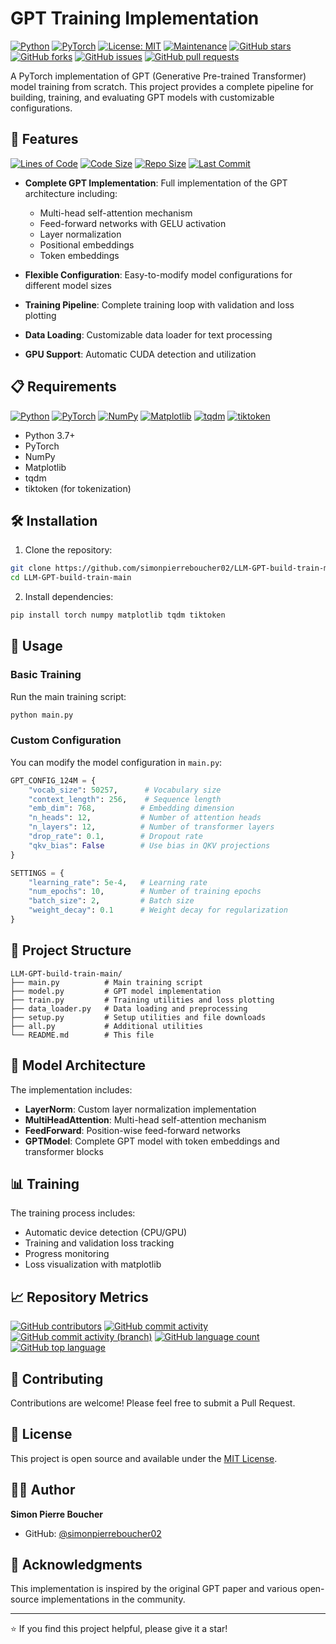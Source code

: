 # GPT Training Implementation

[![Python](https://img.shields.io/badge/Python-3.7+-blue.svg)](https://www.python.org/downloads/)
[![PyTorch](https://img.shields.io/badge/PyTorch-1.8+-red.svg)](https://pytorch.org/)
[![License: MIT](https://img.shields.io/badge/License-MIT-yellow.svg)](https://opensource.org/licenses/MIT)
[![Maintenance](https://img.shields.io/badge/Maintained%3F-yes-green.svg)](https://github.com/simonpierreboucher02/LLM-GPT-build-train-main/graphs/commit-activity)
[![GitHub stars](https://img.shields.io/github/stars/simonpierreboucher02/LLM-GPT-build-train-main.svg)](https://github.com/simonpierreboucher02/LLM-GPT-build-train-main/stargazers)
[![GitHub forks](https://img.shields.io/github/forks/simonpierreboucher02/LLM-GPT-build-train-main.svg)](https://github.com/simonpierreboucher02/LLM-GPT-build-train-main/network)
[![GitHub issues](https://img.shields.io/github/issues/simonpierreboucher02/LLM-GPT-build-train-main.svg)](https://github.com/simonpierreboucher02/LLM-GPT-build-train-main/issues)
[![GitHub pull requests](https://img.shields.io/github/issues-pr/simonpierreboucher02/LLM-GPT-build-train-main.svg)](https://github.com/simonpierreboucher02/LLM-GPT-build-train-main/pulls)

A PyTorch implementation of GPT (Generative Pre-trained Transformer) model training from scratch. This project provides a complete pipeline for building, training, and evaluating GPT models with customizable configurations.

## 🚀 Features

[![Lines of Code](https://img.shields.io/tokei/lines/github/simonpierreboucher02/LLM-GPT-build-train-main)](https://github.com/simonpierreboucher02/LLM-GPT-build-train-main)
[![Code Size](https://img.shields.io/github/languages/code-size/simonpierreboucher02/LLM-GPT-build-train-main)](https://github.com/simonpierreboucher02/LLM-GPT-build-train-main)
[![Repo Size](https://img.shields.io/github/repo-size/simonpierreboucher02/LLM-GPT-build-train-main)](https://github.com/simonpierreboucher02/LLM-GPT-build-train-main)
[![Last Commit](https://img.shields.io/github/last-commit/simonpierreboucher02/LLM-GPT-build-train-main)](https://github.com/simonpierreboucher02/LLM-GPT-build-train-main/commits/main)

- **Complete GPT Implementation**: Full implementation of the GPT architecture including:
  - Multi-head self-attention mechanism
  - Feed-forward networks with GELU activation
  - Layer normalization
  - Positional embeddings
  - Token embeddings

- **Flexible Configuration**: Easy-to-modify model configurations for different model sizes
- **Training Pipeline**: Complete training loop with validation and loss plotting
- **Data Loading**: Customizable data loader for text processing
- **GPU Support**: Automatic CUDA detection and utilization

## 📋 Requirements

[![Python](https://img.shields.io/badge/python-3.7+-blue.svg)](https://www.python.org/downloads/)
[![PyTorch](https://img.shields.io/badge/PyTorch-1.8+-red.svg)](https://pytorch.org/)
[![NumPy](https://img.shields.io/badge/NumPy-1.19+-green.svg)](https://numpy.org/)
[![Matplotlib](https://img.shields.io/badge/Matplotlib-3.3+-orange.svg)](https://matplotlib.org/)
[![tqdm](https://img.shields.io/badge/tqdm-4.60+-lightgrey.svg)](https://tqdm.github.io/)
[![tiktoken](https://img.shields.io/badge/tiktoken-0.3+-purple.svg)](https://github.com/openai/tiktoken)

- Python 3.7+
- PyTorch
- NumPy
- Matplotlib
- tqdm
- tiktoken (for tokenization)

## 🛠️ Installation

1. Clone the repository:
```bash
git clone https://github.com/simonpierreboucher02/LLM-GPT-build-train-main.git
cd LLM-GPT-build-train-main
```

2. Install dependencies:
```bash
pip install torch numpy matplotlib tqdm tiktoken
```

## 🎯 Usage

### Basic Training

Run the main training script:

```bash
python main.py
```

### Custom Configuration

You can modify the model configuration in `main.py`:

```python
GPT_CONFIG_124M = {
    "vocab_size": 50257,      # Vocabulary size
    "context_length": 256,    # Sequence length
    "emb_dim": 768,          # Embedding dimension
    "n_heads": 12,           # Number of attention heads
    "n_layers": 12,          # Number of transformer layers
    "drop_rate": 0.1,        # Dropout rate
    "qkv_bias": False        # Use bias in QKV projections
}

SETTINGS = {
    "learning_rate": 5e-4,   # Learning rate
    "num_epochs": 10,        # Number of training epochs
    "batch_size": 2,         # Batch size
    "weight_decay": 0.1      # Weight decay for regularization
}
```

## 📁 Project Structure

```
LLM-GPT-build-train-main/
├── main.py          # Main training script
├── model.py         # GPT model implementation
├── train.py         # Training utilities and loss plotting
├── data_loader.py   # Data loading and preprocessing
├── setup.py         # Setup utilities and file downloads
├── all.py           # Additional utilities
└── README.md        # This file
```

## 🔧 Model Architecture

The implementation includes:

- **LayerNorm**: Custom layer normalization implementation
- **MultiHeadAttention**: Multi-head self-attention mechanism
- **FeedForward**: Position-wise feed-forward networks
- **GPTModel**: Complete GPT model with token embeddings and transformer blocks

## 📊 Training

The training process includes:

- Automatic device detection (CPU/GPU)
- Training and validation loss tracking
- Progress monitoring
- Loss visualization with matplotlib

## 📈 Repository Metrics

[![GitHub contributors](https://img.shields.io/github/contributors/simonpierreboucher02/LLM-GPT-build-train-main.svg)](https://github.com/simonpierreboucher02/LLM-GPT-build-train-main/graphs/contributors)
[![GitHub commit activity](https://img.shields.io/github/commit-activity/m/simonpierreboucher02/LLM-GPT-build-train-main.svg)](https://github.com/simonpierreboucher02/LLM-GPT-build-train-main/graphs/commit-activity)
[![GitHub commit activity (branch)](https://img.shields.io/github/commit-activity/m/simonpierreboucher02/LLM-GPT-build-train-main/main.svg)](https://github.com/simonpierreboucher02/LLM-GPT-build-train-main/graphs/commit-activity)
[![GitHub language count](https://img.shields.io/github/languages/count/simonpierreboucher02/LLM-GPT-build-train-main.svg)](https://github.com/simonpierreboucher02/LLM-GPT-build-train-main)
[![GitHub top language](https://img.shields.io/github/languages/top/simonpierreboucher02/LLM-GPT-build-train-main.svg)](https://github.com/simonpierreboucher02/LLM-GPT-build-train-main)

## 🤝 Contributing

Contributions are welcome! Please feel free to submit a Pull Request.

## 📄 License

This project is open source and available under the [MIT License](LICENSE).

## 👨‍💻 Author

**Simon Pierre Boucher**
- GitHub: [@simonpierreboucher02](https://github.com/simonpierreboucher02)

## 🙏 Acknowledgments

This implementation is inspired by the original GPT paper and various open-source implementations in the community.

---

⭐ If you find this project helpful, please give it a star! 